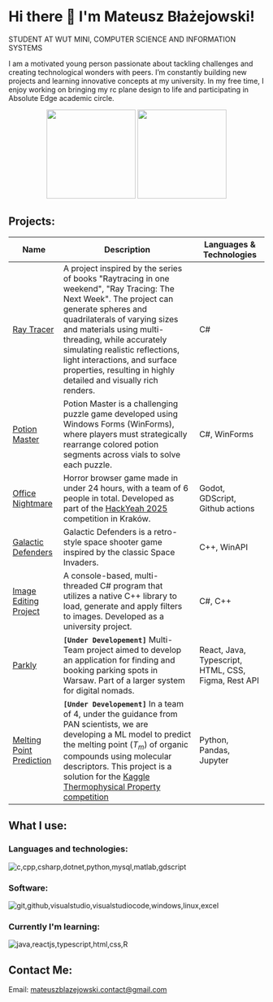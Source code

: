 # Hi there 👋 I'm Mateusz Błażejowski!
STUDENT AT WUT MINI, COMPUTER SCIENCE AND INFORMATION SYSTEMS



I am a motivated young person passionate about tackling challenges and creating technological wonders with peers. I’m constantly building new projects and learning innovative concepts at my university. In my free time, I enjoy working on bringing my rc plane design to life and participating in Absolute Edge academic circle. 


<p align="center">
  <img style="height: 175px; align: center;" src="https://github-readme-stats.vercel.app/api?username=MateuszBlazejowski&theme=vue-dark&show_icons=true&hide_border=true&count_private=true" />
  <img style="height: 175px; align: center;" src="https://github-readme-stats.vercel.app/api/top-langs/?username=MateuszBlazejowski&langs_count=8&theme=vue-dark&show_icons=true&hide_border=true&layout=compact&hide=Jupyter%20Notebook" />
</p>

##  Projects:

|  Name |  Description | Languages & Technologies |
| ------- | ----------- | ------------ |
| [Ray Tracer](https://github.com/MateuszBlazejowski/RayTracer) | A project inspired by the series of books "Raytracing in one weekend", "Ray Tracing: The Next Week". The project can generate spheres and quadrilaterals of varying sizes and materials using multi-threading, while accurately simulating realistic reflections, light interactions, and surface properties, resulting in highly detailed and visually rich renders. | C# |
| [Potion Master](https://github.com/MateuszBlazejowski/PotionMaster) | Potion Master is a challenging puzzle game developed using Windows Forms (WinForms), where players must strategically rearrange colored potion segments across vials to solve each puzzle.  | C#, WinForms |
| [Office Nightmare](https://github.com/Middle-Endian-HackYeah25/OfficeNightmare) | Horror browser game made in under 24 hours, with a team of 6 people in total. Developed as part of the [HackYeah 2025](https://hackyeah.pl/pl/#contact) competition in Kraków. | Godot, GDScript, Github actions|
| [Galactic Defenders](https://github.com/MateuszBlazejowski/GalacticDefenders) | Galactic Defenders is a retro-style space shooter game inspired by the classic Space Invaders. | C++, WinAPI |
| [Image Editing Project](https://github.com/MateuszBlazejowski/Image_Editing_Project) | A console-based, multi-threaded C# program that utilizes a native C++ library to load, generate and apply filters to images. Developed as a university project. | C#, C++ |
| [ Parkly]() | **`[Under Developement]`** Multi-Team project aimed to develop an application for finding and booking parking spots in Warsaw. Part of a larger system for digital nomads. | React, Java, Typescript, HTML, CSS, Figma, Rest API |
| [Melting Point Prediction]() | **`[Under Developement]`** In a team of 4, under the guidance from PAN scientists, we are developing a ML model to predict the melting point ($T_m$) of organic compounds using molecular descriptors. This project is a solution for the [Kaggle Thermophysical Property competition](https://www.kaggle.com/competitions/melting-point/overview) | Python, Pandas, Jupyter|

## What I use:

### Languages and technologies:

![c,cpp,csharp,dotnet,python,mysql,matlab,gdscript](https://skills.syvixor.com/api/icons?raius=25&perline=15&i=c,cpp,csharp,dotnet,python,mysql,matlab,arduino)


### Software:

![git,github,visualstudio,visualstudiocode,windows,linux,excel](https://skills.syvixor.com/api/icons?radius=25&perline=15&i=git,github,visualstudio,visualstudiocode,godot,windows,linux,excel)


### Currently I'm learning:

![java,reactjs,typescript,html,css,R](https://skills.syvixor.com/api/icons?radius=25&perline=15&i=java,reactjs,typescript,html,css,R,docker,postman)


## Contact Me:
Email: mateuszblazejowski.contact@gmail.com
